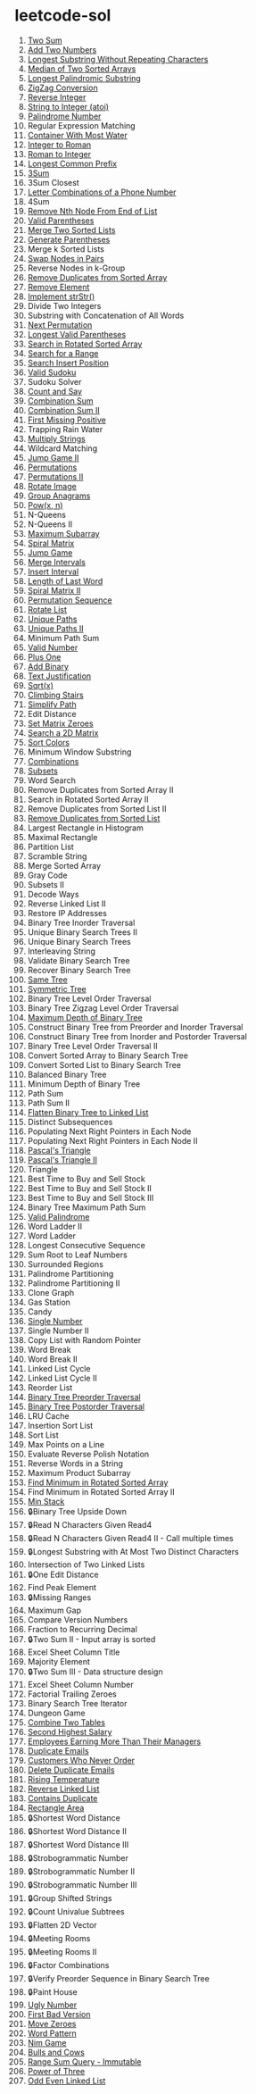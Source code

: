 # leetcode-sol

001. [Two Sum](./001-two-sum)
002. [Add Two Numbers](./002-add-two-numbers)
003. [Longest Substring Without Repeating Characters](./003-longest-substring-without-repeating-characters)
004. [Median of Two Sorted Arrays](./004-median-of-two-sorted-arrays)
005. [Longest Palindromic Substring](./005-longest-palindromic-substring)
006. [ZigZag Conversion](./006-zigzag-conversion)
007. [Reverse Integer](./007-reverse-integer)
008. [String to Integer (atoi)](./008-string-to-integer)
009. [Palindrome Number](./009-palindrome-number)
010. Regular Expression Matching
011. [Container With Most Water](./011-container-with-most-water)
012. [Integer to Roman](./012-integer-to-roman)
013. [Roman to Integer](./013-roman-to-integer)
014. [Longest Common Prefix](./014-longest-common-prefix)
015. [3Sum](./015-3sum)
016. 3Sum Closest
017. [Letter Combinations of a Phone Number](./017-letter-combinations-of-a-phone-number)
018. 4Sum
019. [Remove Nth Node From End of List](./019-remove-nth-node-from-end-of-list)
020. [Valid Parentheses](./020-valid-parentheses)
021. [Merge Two Sorted Lists](./021-merge-two-sorted-lists)
022. [Generate Parentheses](./generate-parentheses)
023. Merge k Sorted Lists
024. [Swap Nodes in Pairs](./024-swap-nodes-in-pairs)
025. Reverse Nodes in k-Group
026. [Remove Duplicates from Sorted Array](./026-remove-duplicates-from-sorted-array)
027. [Remove Element](./027-remove-element)
028. [Implement strStr()](./028-implement-strstr)
029. Divide Two Integers
030. Substring with Concatenation of All Words
031. [Next Permutation](./031-next-permutation)
032. [Longest Valid Parentheses](./032-longest-valid-parentheses)
033. [Search in Rotated Sorted Array](./033-search-in-rotated-sorted-array)
034. [Search for a Range](./034-search-for-a-range)
035. [Search Insert Position](./035-search-insert-position)
036. [Valid Sudoku](./036-valid-sudoku)
037. Sudoku Solver
038. [Count and Say](./038-count-and-say)
039. [Combination Sum](./039-combination-sum)
040. [Combination Sum II](./040-combination-sum-2)
041. [First Missing Positive](./041-first-missing-positive)
042. Trapping Rain Water
043. [Multiply Strings](./043-multiply-strings)
044. Wildcard Matching
045. [Jump Game II](./045-jump-game-2)
046. [Permutations](./046-permutations)
047. [Permutations II](./047-permutations-2)
048. [Rotate Image](./048-rotate-image)
049. [Group Anagrams](./049-group-anagrams)
050. [Pow(x, n)](./050-pow)
051. N-Queens
052. N-Queens II
053. [Maximum Subarray](./053-maximum-subarray)
054. [Spiral Matrix](./054-spiral-matrix)
055. [Jump Game](./055-jump-game)
056. [Merge Intervals](./056-merge-intervals)
057. [Insert Interval](./057-insert-interval)
058. [Length of Last Word](./058-length-of-last-word)
059. [Spiral Matrix II](./059-spiral-matrix-2)
060. [Permutation Sequence](./060-permutation-sequence)
061. [Rotate List](./061-rotate-list)
062. [Unique Paths](./062-unique-paths)
063. [Unique Paths II](./063-unique-paths-2)
064. Minimum Path Sum
065. [Valid Number](./065-valid-number)
066. [Plus One](./066-plus-one)
067. [Add Binary](./067-add-binary)
068. [Text Justification](./068-text-justification)
069. [Sqrt(x)](./069-sqrt)
070. [Climbing Stairs](./070-climbing-stairs)
071. [Simplify Path](./071-simplify-path)
072. Edit Distance
073. [Set Matrix Zeroes](./073-set-matrix-zeroes)
074. [Search a 2D Matrix](./074-search-a-2d-matrix)
075. [Sort Colors](./075-sort-colors)
076. Minimum Window Substring
077. [Combinations](./077-combinations)
078. [Subsets](./078-subsets)
079. Word Search
080. Remove Duplicates from Sorted Array II
081. Search in Rotated Sorted Array II
082. Remove Duplicates from Sorted List II
083. [Remove Duplicates from Sorted List](./083-remove-duplicates-from-sorted-list)
084. Largest Rectangle in Histogram
085. Maximal Rectangle
086. Partition List
087. Scramble String
088. Merge Sorted Array
089. Gray Code
090. Subsets II
091. Decode Ways
092. Reverse Linked List II
093. Restore IP Addresses
094. Binary Tree Inorder Traversal
095. Unique Binary Search Trees II
096. Unique Binary Search Trees
097. Interleaving String
098. Validate Binary Search Tree
099. Recover Binary Search Tree
100. [Same Tree](./100-same-tree)
101. [Symmetric Tree](./101-symmetric-tree)
102. Binary Tree Level Order Traversal
103. Binary Tree Zigzag Level Order Traversal
104. [Maximum Depth of Binary Tree](./104-maximum-depth-of-binary-tree)
105. Construct Binary Tree from Preorder and Inorder Traversal
106. Construct Binary Tree from Inorder and Postorder Traversal
107. Binary Tree Level Order Traversal II
108. Convert Sorted Array to Binary Search Tree
109. Convert Sorted List to Binary Search Tree
110. Balanced Binary Tree
111. Minimum Depth of Binary Tree
112. Path Sum
113. Path Sum II
114. [Flatten Binary Tree to Linked List](./114-flatten-binary-tree-to-linked-list)
115. Distinct Subsequences
116. Populating Next Right Pointers in Each Node
117. Populating Next Right Pointers in Each Node II
118. [Pascal's Triangle](./118-pascals-triangle)
119. [Pascal's Triangle II](./119-pascals-triangle-2)
120. Triangle
121. Best Time to Buy and Sell Stock
122. Best Time to Buy and Sell Stock II
123. Best Time to Buy and Sell Stock III
124. Binary Tree Maximum Path Sum
125. [Valid Palindrome](./125-valid-palindrome)
126. Word Ladder II
127. Word Ladder
128. Longest Consecutive Sequence
129. Sum Root to Leaf Numbers
130. Surrounded Regions
131. Palindrome Partitioning
132. Palindrome Partitioning II
133. Clone Graph
134. Gas Station
135. Candy
136. [Single Number](./136-single-number)
137. Single Number II
138. Copy List with Random Pointer
139. Word Break
140. Word Break II
141. Linked List Cycle
142. Linked List Cycle II
143. Reorder List
144. [Binary Tree Preorder Traversal](./144-binary-tree-preorder-traversal)
145. [Binary Tree Postorder Traversal](./145-binary-tree-postorder-traversal)
146. LRU Cache
147. Insertion Sort List
148. Sort List
149. Max Points on a Line
150. Evaluate Reverse Polish Notation
151. Reverse Words in a String
152. Maximum Product Subarray
153. [Find Minimum in Rotated Sorted Array](./153-find-minimum-in-rotated-sorted-array)
154. Find Minimum in Rotated Sorted Array II
155. [Min Stack](./155-min-stack)
156. :lock:Binary Tree Upside Down
157. :lock:Read N Characters Given Read4
158. :lock:Read N Characters Given Read4 II - Call multiple times
159. :lock:Longest Substring with At Most Two Distinct Characters
160. Intersection of Two Linked Lists
161. :lock:One Edit Distance
162. Find Peak Element
163. :lock:Missing Ranges
164. Maximum Gap
165. Compare Version Numbers
166. Fraction to Recurring Decimal
167. :lock:Two Sum II - Input array is sorted
168. Excel Sheet Column Title
169. Majority Element
170. :lock:Two Sum III - Data structure design
171. Excel Sheet Column Number
172. Factorial Trailing Zeroes
173. Binary Search Tree Iterator
174. Dungeon Game
175. [Combine Two Tables](./175-combine-two-tables)
176. [Second Highest Salary](./176-second-highest-salary)
181. [Employees Earning More Than Their Managers](./181-employees-earning-more-than-their-managers)
182. [Duplicate Emails](./182-duplicate-emails)
183. [Customers Who Never Order](./183-customers-who-never-order)
196. [Delete Duplicate Emails](./196-delete-duplicate-emails)
197. [Rising Temperature](./197-rising-temperature)
206. [Reverse Linked List](./206-reverse-linked-list)
217. [Contains Duplicate](./217-contains-duplicate)
223. [Rectangle Area](./223-rectangle-area)
243. :lock:Shortest Word Distance
244. :lock:Shortest Word Distance II
245. :lock:Shortest Word Distance III
246. :lock:Strobogrammatic Number
247. :lock:Strobogrammatic Number II
248. :lock:Strobogrammatic Number III
249. :lock:Group Shifted Strings
250. :lock:Count Univalue Subtrees
251. :lock:Flatten 2D Vector
252. :lock:Meeting Rooms
253. :lock:Meeting Rooms II
254. :lock:Factor Combinations
255. :lock:Verify Preorder Sequence in Binary Search Tree
256. :lock:Paint House
263. [Ugly Number](./263-ugly-number)
278. [First Bad Version](./278-first-bad-version)
283. [Move Zeroes](./283-move-zeroes)
290. [Word Pattern](./290-word-pattern)
292. [Nim Game](./292-nim-game)
299. [Bulls and Cows](./299-bulls-and-cows)
303. [Range Sum Query - Immutable](./303-range-sum-query-immutable)
326. [Power of Three](./326-power-of-three)
328. [Odd Even Linked List](./328-odd-even-linked-list)
